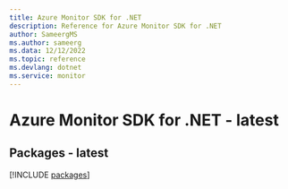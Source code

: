 ```yaml
---
title: Azure Monitor SDK for .NET
description: Reference for Azure Monitor SDK for .NET
author: SameergMS
ms.author: sameerg
ms.data: 12/12/2022
ms.topic: reference
ms.devlang: dotnet
ms.service: monitor
---
```

# Azure Monitor SDK for .NET - latest
## Packages - latest
[!INCLUDE [packages](monitor-index.md)]